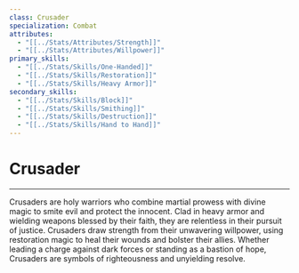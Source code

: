 ```yaml
---
class: Crusader
specialization: Combat
attributes:
  - "[[../Stats/Attributes/Strength]]"
  - "[[../Stats/Attributes/Willpower]]"
primary_skills:
  - "[[../Stats/Skills/One-Handed]]"
  - "[[../Stats/Skills/Restoration]]"
  - "[[../Stats/Skills/Heavy Armor]]"
secondary_skills:
  - "[[../Stats/Skills/Block]]"
  - "[[../Stats/Skills/Smithing]]"
  - "[[../Stats/Skills/Destruction]]"
  - "[[../Stats/Skills/Hand to Hand]]"
---
```

# **Crusader**
---
Crusaders are holy warriors who combine martial prowess with divine magic to smite evil and protect the innocent. Clad in heavy armor and wielding weapons blessed by their faith, they are relentless in their pursuit of justice. Crusaders draw strength from their unwavering willpower, using restoration magic to heal their wounds and bolster their allies. Whether leading a charge against dark forces or standing as a bastion of hope, Crusaders are symbols of righteousness and unyielding resolve.